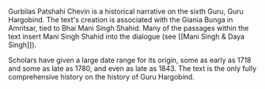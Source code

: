Gurbilas Patshahi Chevin is a historical narrative on the sixth Guru, Guru Hargobind. The text's creation is associated with the Giania Bunga in Amritsar, tied to Bhai Mani Singh Shahid. Many of the passages within the text insert Mani Singh Shahid into the dialogue (see [[Mani Singh & Daya Singh]]). 

Scholars have given a large date range for its origin, some as early as 1718 and some as late as 1780, and even as late as 1843. The text is the only fully comprehensive history on the history of Guru Hargobind.